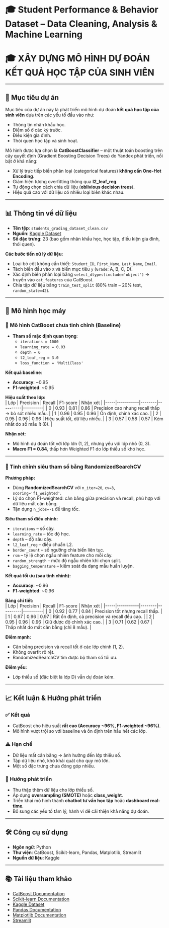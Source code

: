 # 🎓 Student Performance & Behavior Dataset – Data Cleaning, Analysis & Machine Learning  

# 🎓 XÂY DỰNG MÔ HÌNH DỰ ĐOÁN KẾT QUẢ HỌC TẬP CỦA SINH VIÊN  

---

## 📌 Mục tiêu dự án  
Mục tiêu của dự án này là phát triển mô hình dự đoán **kết quả học tập của sinh viên** dựa trên các yếu tố đầu vào như:  
- Thông tin nhân khẩu học.  
- Điểm số ở các kỳ trước.  
- Điều kiện gia đình.  
- Thói quen học tập và sinh hoạt.  

Mô hình được lựa chọn là **CatBoostClassifier** – một thuật toán boosting trên cây quyết định (Gradient Boosting Decision Trees) do Yandex phát triển, nổi bật ở khả năng:  
- Xử lý trực tiếp biến phân loại (categorical features) **không cần One-Hot Encoding**.  
- Giảm hiện tượng overfitting thông qua **l2_leaf_reg**.  
- Tự động chọn cách chia dữ liệu (**oblivious decision trees**).  
- Hiệu quả cao với dữ liệu có nhiều loại biến khác nhau.  

---

## 📊 Thông tin về dữ liệu  
- **Tên tệp**: `students_grading_dataset_clean.csv`  
- **Nguồn**: [Kaggle Dataset](https://www.kaggle.com/datasets/mahmoudelhemaly/students-grading-dataset)  
- **Số đặc trưng**: 23 (bao gồm nhân khẩu học, học tập, điều kiện gia đình, thói quen).  

**Các bước tiền xử lý dữ liệu:**  
- Loại bỏ cột không cần thiết: `Student_ID`, `First_Name`, `Last_Name`, `Email`.  
- Tách biến đầu vào `X` và biến mục tiêu `y` (`Grade`: A, B, C, D).  
- Xác định biến phân loại bằng `select_dtypes(include='object')` → truyền vào `cat_features` của CatBoost.  
- Chia tập dữ liệu bằng `train_test_split` (80% train – 20% test, `random_state=42`).  

---

## 🧮 Mô hình học máy  

### 🔹 Mô hình CatBoost chưa tinh chỉnh (Baseline)  
- **Tham số mặc định quan trọng**:  
  - `iterations = 1000`  
  - `learning_rate = 0.03`  
  - `depth = 6`  
  - `l2_leaf_reg = 3.0`  
  - `loss_function = 'MultiClass'`  

**Kết quả baseline**:  
- **Accuracy**: ~0.95  
- **F1-weighted**: ~0.95  

**Hiệu suất theo lớp:**  
| Lớp | Precision | Recall | F1-score | Nhận xét |
|-----|-----------|--------|----------|----------|
| 0   | 0.93      | 0.81   | 0.86     | Precision cao nhưng recall thấp → bỏ sót nhiều mẫu. |
| 1   | 0.96      | 0.95   | 0.96     | Ổn định, chính xác cao. |
| 2   | 0.95      | 0.96   | 0.96     | Hiệu suất tốt, dữ liệu nhiều. |
| 3   | 0.57      | 0.58   | 0.57     | Kém nhất do số mẫu ít (8). |

**Nhận xét:**  
- Mô hình dự đoán tốt với lớp lớn (1, 2), nhưng yếu với lớp nhỏ (0, 3).  
- **Macro F1 = 0.84**, thấp hơn Weighted F1 do lớp thiểu số khó học.  

---

### 🔹 Tinh chỉnh siêu tham số bằng RandomizedSearchCV  

**Phương pháp:**  
- Dùng **RandomizedSearchCV** với `n_iter=20`, `cv=3`, `scoring='f1_weighted'`.  
- Lý do chọn F1-weighted: cân bằng giữa precision và recall, phù hợp với dữ liệu mất cân bằng.  
- Tận dụng `n_jobs=-1` để tăng tốc.  

**Siêu tham số điều chỉnh:**  
- `iterations` – số cây.  
- `learning_rate` – tốc độ học.  
- `depth` – độ sâu cây.  
- `l2_leaf_reg` – điều chuẩn L2.  
- `border_count` – số ngưỡng chia biến liên tục.  
- `rsm` – tỷ lệ chọn ngẫu nhiên feature cho mỗi cây.  
- `random_strength` – mức độ ngẫu nhiên khi chọn split.  
- `bagging_temperature` – kiểm soát đa dạng mẫu huấn luyện.  

**Kết quả tối ưu (sau tinh chỉnh):**  
- **Accuracy**: ~0.96  
- **F1-weighted**: ~0.96  

**Bảng chi tiết:**  
| Lớp | Precision | Recall | F1-score | Nhận xét |
|-----|-----------|--------|----------|----------|
| 0   | 0.92      | 0.77   | 0.84     | Precision tốt nhưng recall thấp. |
| 1   | 0.97      | 0.96   | 0.97     | Rất ổn định, cả precision và recall đều cao. |
| 2   | 0.95      | 0.96   | 0.96     | Giữ được độ chính xác cao. |
| 3   | 0.71      | 0.62   | 0.67     | Thấp nhất do mất cân bằng (chỉ 8 mẫu). |

**Điểm mạnh:**  
- Cân bằng precision và recall tốt ở các lớp chính (1, 2).  
- Không overfit rõ rệt.  
- RandomizedSearchCV tìm được bộ tham số tối ưu.  

**Điểm yếu:**  
- Lớp thiểu số (đặc biệt là lớp D) vẫn dự đoán kém.  

---

## 📈 Kết luận & Hướng phát triển  

### ✅ Kết quả  
- CatBoost cho hiệu suất **rất cao (Accuracy ~96%, F1-weighted ~96%)**.  
- Mô hình vượt trội so với baseline và ổn định trên hầu hết các lớp.  

### ⚠️ Hạn chế  
- Dữ liệu mất cân bằng → ảnh hưởng đến lớp thiểu số.  
- Tập dữ liệu nhỏ, khó khái quát cho quy mô lớn.  
- Một số đặc trưng chưa đóng góp nhiều.  

### 🚀 Hướng phát triển  
- Thu thập thêm dữ liệu cho lớp thiểu số.  
- Áp dụng **oversampling (SMOTE)** hoặc **class_weight**.  
- Triển khai mô hình thành **chatbot tư vấn học tập** hoặc **dashboard real-time**.  
- Bổ sung các yếu tố tâm lý, hành vi để cải thiện khả năng dự đoán.  

---

## 🛠 Công cụ sử dụng  
- **Ngôn ngữ**: Python  
- **Thư viện**: CatBoost, Scikit-learn, Pandas, Matplotlib, Streamlit  
- **Nguồn dữ liệu**: Kaggle  

---

## 📚 Tài liệu tham khảo  
- [CatBoost Documentation](https://catboost.ai/)  
- [Scikit-learn Documentation](https://scikit-learn.org/)  
- [Kaggle Dataset](https://www.kaggle.com/datasets/mahmoudelhemaly/students-grading-dataset)  
- [Pandas Documentation](https://pandas.pydata.org/)  
- [Matplotlib Documentation](https://matplotlib.org/)  
- [Streamlit](https://streamlit.io/)  
